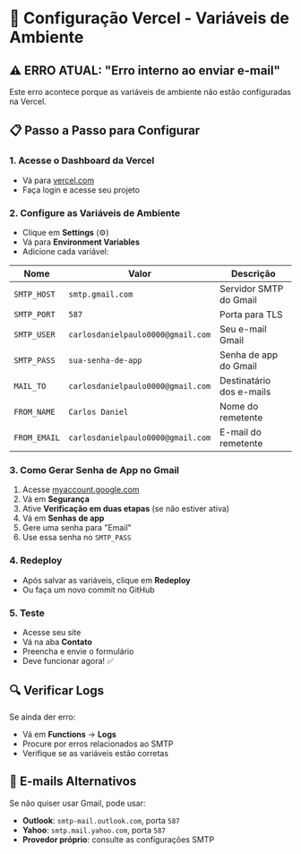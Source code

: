 # 🔧 Configuração Vercel - Variáveis de Ambiente

## ⚠️ ERRO ATUAL: "Erro interno ao enviar e-mail"

Este erro acontece porque as variáveis de ambiente não estão configuradas na Vercel.

## 📋 Passo a Passo para Configurar

### 1. Acesse o Dashboard da Vercel
- Vá para [vercel.com](https://vercel.com)
- Faça login e acesse seu projeto

### 2. Configure as Variáveis de Ambiente
- Clique em **Settings** (⚙️)
- Vá para **Environment Variables**
- Adicione cada variável:

| Nome | Valor | Descrição |
|------|-------|-----------|
| `SMTP_HOST` | `smtp.gmail.com` | Servidor SMTP do Gmail |
| `SMTP_PORT` | `587` | Porta para TLS |
| `SMTP_USER` | `carlosdanielpaulo0000@gmail.com` | Seu e-mail Gmail |
| `SMTP_PASS` | `sua-senha-de-app` | Senha de app do Gmail |
| `MAIL_TO` | `carlosdanielpaulo0000@gmail.com` | Destinatário dos e-mails |
| `FROM_NAME` | `Carlos Daniel` | Nome do remetente |
| `FROM_EMAIL` | `carlosdanielpaulo0000@gmail.com` | E-mail do remetente |

### 3. Como Gerar Senha de App no Gmail
1. Acesse [myaccount.google.com](https://myaccount.google.com)
2. Vá em **Segurança**
3. Ative **Verificação em duas etapas** (se não estiver ativa)
4. Vá em **Senhas de app**
5. Gere uma senha para "Email"
6. Use essa senha no `SMTP_PASS`

### 4. Redeploy
- Após salvar as variáveis, clique em **Redeploy**
- Ou faça um novo commit no GitHub

### 5. Teste
- Acesse seu site
- Vá na aba **Contato**
- Preencha e envie o formulário
- Deve funcionar agora! ✅

## 🔍 Verificar Logs
Se ainda der erro:
- Vá em **Functions** → **Logs**
- Procure por erros relacionados ao SMTP
- Verifique se as variáveis estão corretas

## 📧 E-mails Alternativos
Se não quiser usar Gmail, pode usar:
- **Outlook**: `smtp-mail.outlook.com`, porta `587`
- **Yahoo**: `smtp.mail.yahoo.com`, porta `587`
- **Provedor próprio**: consulte as configurações SMTP
